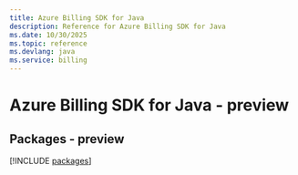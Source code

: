 ```yaml
---
title: Azure Billing SDK for Java
description: Reference for Azure Billing SDK for Java
ms.date: 10/30/2025
ms.topic: reference
ms.devlang: java
ms.service: billing
---
```

# Azure Billing SDK for Java - preview
## Packages - preview
[!INCLUDE [packages](billing-index.md)]